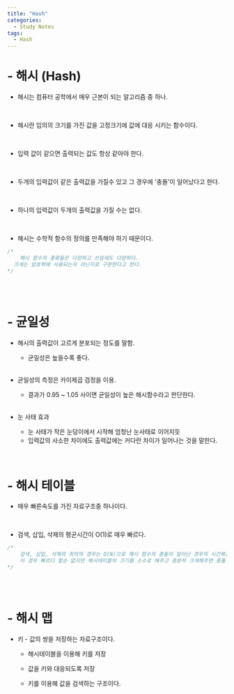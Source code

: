```yaml
---
title: "Hash"
categories:
  - Study Notes
tags:
  - Hash
---
```



<h1>
- 해시 (Hash)
</h1>

- 해시는 컴퓨터 공학에서 매우 근본이 되는 알고리즘 중 하나.

  <br>

 - 해시란 임의의 크기를 가진 값을 고정크기에 값에 대응 시키는 함수이다.
  
  <br>
  
 - 입력 값이 같으면 출력되는 값도 항상 같아야 한다.
  
  <br>

 - 두개의 입력값이 같은 출력값을 가질수 있고 그 경우에 '충돌'이 일어났다고 한다.
  
  <br>

 - 하나의 입력값이 두개의 출력값을 가질 수는 없다. 
  
  <br>

   - 해시는 수학적 함수의 정의를 만족해야 하기 때문이다.
  
  


```C
/*
	해시 함수의 종류들은 다양하고 쓰임새도 다양하다. 
  크게는 암호학에 사용되는지 아닌지로 구분한다고 한다.
*/ 
```

  <br>
  <br>
<h1>
- 균일성
</h1>

- 해시의 출력값이 고르게 분포되는 정도를 말함.
   - 균일성은 높을수록 좋다.
  
  <br>

- 균일성의 측정은 카이제곱 검정을 이용. 
  - 결과가 0.95 ~ 1.05 사이면 균일성이 높은 해시함수라고 판단한다.
  
  <br>
- 눈 사태 효과
   - 눈 사태가 작은 눈덩이에서 시작해 엄청난 눈사태로 이어지듯 
   - 입력값의 사소한 차이에도 출력값에는 커다란 차이가 일어나는 것을 말한다.
  

  <br>
  <br>
<h1>
- 해시 테이블
</h1>

- 매우 빠른속도를 가진 자료구조중 하나이다.

  <br>

- 검색, 삽입, 삭제의 평균시간이 O(1)로 매우 빠르다. 
  <br>


```C
/*
	검색, 삽입, 삭제의 최악의 경우는 O(N)으로 해시 함수의 충돌이 일어난 경우의 시간복잡도라고 이해하였다.
    이 경우 빠르다 할순 없지만 해시테이블의 크기를 소수로 해주고 충분히 크게해주면 충돌의 경우는 굉장히 적다고 한다.
*/ 
```

<br>
  <br>

<h1>
- 해시 맵
</h1>

- 키 - 값의 쌍을 저장하는 자료구조이다.

  - 해시테이블을 이용해 키를 저장
  
  - 값을 키와 대응되도록 저장
  
  - 키를 이용해 값을 검색하는 구조이다.
